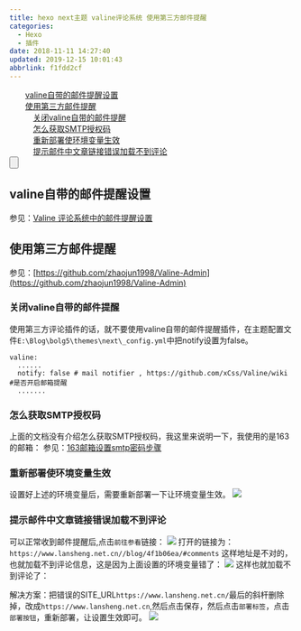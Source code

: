 ```yaml
---
title: hexo next主题 valine评论系统 使用第三方邮件提醒
categories: 
  - Hexo
  - 插件
date: 2018-11-11 14:27:40
updated: 2019-12-15 10:01:43
abbrlink: f1fdd2cf
---
```

<div id='my_toc'><a href="/blog/f1fdd2cf/#valine自带的邮件提醒设置" class="header_2">valine自带的邮件提醒设置</a><br><a href="/blog/f1fdd2cf/#使用第三方邮件提醒" class="header_2">使用第三方邮件提醒</a><br><a href="/blog/f1fdd2cf/#关闭valine自带的邮件提醒" class="header_3">关闭valine自带的邮件提醒</a><br><a href="/blog/f1fdd2cf/#怎么获取SMTP授权码" class="header_3">怎么获取SMTP授权码</a><br><a href="/blog/f1fdd2cf/#重新部署使环境变量生效" class="header_3">重新部署使环境变量生效</a><br><a href="/blog/f1fdd2cf/#提示邮件中文章链接错误加载不到评论" class="header_3">提示邮件中文章链接错误加载不到评论</a><br></div>
<style>
    .header_1{
        margin-left: 1em;
    }
    .header_2{
        margin-left: 2em;
    }
    .header_3{
        margin-left: 3em;
    }
    .header_4{
        margin-left: 4em;
    }
    .header_5{
        margin-left: 5em;
    }
    .header_6{
        margin-left: 6em;
    }
</style>
<!--more-->
<script>if (navigator.platform.search('arm')==-1){document.getElementById('my_toc').style.display = 'none';}
var e,p = document.getElementsByTagName('p');while (p.length>0) {e = p[0];e.parentElement.removeChild(e);}
</script>

<!--end-->
<input type="button" onclick="open_closeTOC()" id="showcloseButton">
<script>
    function open_closeTOC() {var id = document.querySelector(".post-body > ul"); if (id.style.display == "block") {id.style.display = "none";document.getElementById("showcloseButton").value= "展开目录";}else if (id.style.display == "none") {id.style.display = "block";document.getElementById("showcloseButton").value="折叠目录";}}(function () {document.querySelector(".post-body > ul").style.display = "none";document.getElementById("showcloseButton").value="展开目录";})();
</script>

## valine自带的邮件提醒设置 ##
参见：[Valine 评论系统中的邮件提醒设置 ](https://valine.js.org/notify.html)
## 使用第三方邮件提醒 ##
参见：[https://github.com/zhaojun1998/Valine-Admin](https://github.com/zhaojun1998/Valine-Admin)
### 关闭valine自带的邮件提醒 ###
使用第三方评论插件的话，就不要使用valine自带的邮件提醒插件，在主题配置文件`E:\Blog\bolg5\themes\next\_config.yml`中把notify设置为false。
```
valine:
  ......
  notify: false # mail notifier , https://github.com/xCss/Valine/wiki #是否开启邮箱提醒
  .......
```
### 怎么获取SMTP授权码 ###
上面的文档没有介绍怎么获取SMTP授权码，我这里来说明一下，我使用的是163的邮箱：
参见：[163邮箱设置smtp密码步骤](http://blog.51cto.com/13284080/2065376)
### 重新部署使环境变量生效 ###
设置好上述的环境变量后，需要重新部署一下让环境变量生效。
![](https://image-1257720033.cos.ap-shanghai.myqcloud.com/blog/hexoSettings/NextSettings/Valine/chongxinbushuranghuangjiangbiangliangshengxiao.png)
### 提示邮件中文章链接错误加载不到评论 ###
可以正常收到邮件提醒后,点击`前往参看`链接：
![](https://image-1257720033.cos.ap-shanghai.myqcloud.com/blog/hexoSettings/NextSettings/Valine/youxiang/wenzhangdizhicuowu.png)
打开的链接为：`https://www.lansheng.net.cn//blog/4f1b06ea/#comments`
这样地址是不对的，也就加载不到评论信息，这是因为上面设置的环境变量错了：
![](https://image-1257720033.cos.ap-shanghai.myqcloud.com/blog/hexoSettings/NextSettings/Valine/youxiang/errorSITE_URL.png)
这样也就加载不到评论了：

解决方案：把错误的SITE_URL`https://www.lansheng.net.cn/`最后的斜杆删除掉，改成`https://www.lansheng.net.cn`,然后点击保存，然后点击`部署标签`，点击`部署按钮`，重新部署，让设置生效即可。
![](https://image-1257720033.cos.ap-shanghai.myqcloud.com/blog/hexoSettings/NextSettings/Valine/chongxinbushuranghuangjiangbiangliangshengxiao.png)

